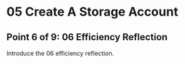 # 05 Create A Storage Account

## Point 6 of 9: 06 Efficiency Reflection

Introduce the 06 efficiency reflection.